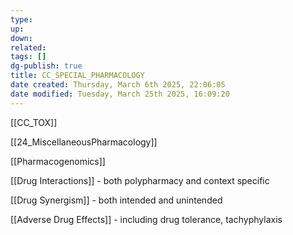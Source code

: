 ```yaml
---
type: 
up: 
down: 
related: 
tags: []
dg-publish: true
title: CC_SPECIAL_PHARMACOLOGY
date created: Thursday, March 6th 2025, 22:06:05
date modified: Tuesday, March 25th 2025, 16:09:20
---
```


[[CC_TOX]]

[[24_MiscellaneousPharmacology]]

[[Pharmacogenomics]]

[[Drug Interactions]] - both polypharmacy and context specific

[[Drug Synergism]] - both intended and unintended

[[Adverse Drug Effects]] - including drug tolerance, tachyphylaxis
